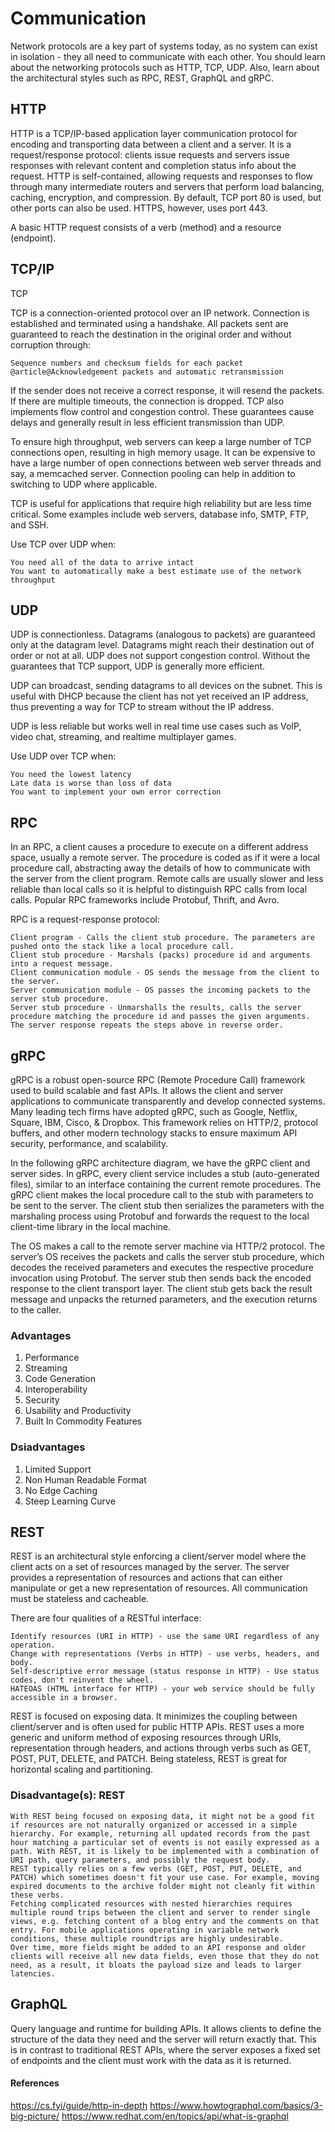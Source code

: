 # Communication

Network protocols are a key part of systems today, as no system can exist in isolation - they all need to communicate with each other. You should learn about the networking protocols such as HTTP, TCP, UDP. Also, learn about the architectural styles such as RPC, REST, GraphQL and gRPC.


## HTTP
HTTP is a TCP/IP-based application layer communication protocol for encoding and transporting data between a client and a server. It is a request/response protocol: clients issue requests and servers issue responses with relevant content and completion status info about the request. HTTP is self-contained, allowing requests and responses to flow through many intermediate routers and servers that perform load balancing, caching, encryption, and compression.
By default, TCP port 80 is used, but other ports can also be used. HTTPS, however, uses port 443.

A basic HTTP request consists of a verb (method) and a resource (endpoint).


## TCP/IP
TCP

TCP is a connection-oriented protocol over an IP network. Connection is established and terminated using a handshake. All packets sent are guaranteed to reach the destination in the original order and without corruption through:

    Sequence numbers and checksum fields for each packet
    @article@Acknowledgement packets and automatic retransmission

If the sender does not receive a correct response, it will resend the packets. If there are multiple timeouts, the connection is dropped. TCP also implements flow control and congestion control. These guarantees cause delays and generally result in less efficient transmission than UDP.

To ensure high throughput, web servers can keep a large number of TCP connections open, resulting in high memory usage. It can be expensive to have a large number of open connections between web server threads and say, a memcached server. Connection pooling can help in addition to switching to UDP where applicable.

TCP is useful for applications that require high reliability but are less time critical. Some examples include web servers, database info, SMTP, FTP, and SSH.

Use TCP over UDP when:

    You need all of the data to arrive intact
    You want to automatically make a best estimate use of the network throughput

## UDP
UDP is connectionless. Datagrams (analogous to packets) are guaranteed only at the datagram level. Datagrams might reach their destination out of order or not at all. UDP does not support congestion control. Without the guarantees that TCP support, UDP is generally more efficient.

UDP can broadcast, sending datagrams to all devices on the subnet. This is useful with DHCP because the client has not yet received an IP address, thus preventing a way for TCP to stream without the IP address.

UDP is less reliable but works well in real time use cases such as VoIP, video chat, streaming, and realtime multiplayer games.

Use UDP over TCP when:

    You need the lowest latency
    Late data is worse than loss of data
    You want to implement your own error correction

## RPC

In an RPC, a client causes a procedure to execute on a different address space, usually a remote server. The procedure is coded as if it were a local procedure call, abstracting away the details of how to communicate with the server from the client program. Remote calls are usually slower and less reliable than local calls so it is helpful to distinguish RPC calls from local calls. Popular RPC frameworks include Protobuf, Thrift, and Avro.

RPC is a request-response protocol:

    Client program - Calls the client stub procedure. The parameters are pushed onto the stack like a local procedure call.
    Client stub procedure - Marshals (packs) procedure id and arguments into a request message.
    Client communication module - OS sends the message from the client to the server.
    Server communication module - OS passes the incoming packets to the server stub procedure.
    Server stub procedure - Unmarshalls the results, calls the server procedure matching the procedure id and passes the given arguments.
    The server response repeats the steps above in reverse order.


## gRPC

gRPC is a robust open-source RPC (Remote Procedure Call) framework used to build scalable and fast APIs. It allows the client and server applications to communicate transparently and develop connected systems. Many leading tech firms have adopted gRPC, such as Google, Netflix, Square, IBM, Cisco, & Dropbox. This framework relies on HTTP/2, protocol buffers, and other modern technology stacks to ensure maximum API security, performance, and scalability.

In the following gRPC architecture diagram, we have the gRPC client and server sides. In gRPC, every client service includes a stub (auto-generated files), similar to an interface containing the current remote procedures. The gRPC client makes the local procedure call to the stub with parameters to be sent to the server. The client stub then serializes the parameters with the marshaling process using Protobuf and forwards the request to the local client-time library in the local machine.

The OS makes a call to the remote server machine via HTTP/2 protocol. The server’s OS receives the packets and calls the server stub procedure, which decodes the received parameters and executes the respective procedure invocation using Protobuf. The server stub then sends back the encoded response to the client transport layer. The client stub gets back the result message and unpacks the returned parameters, and the execution returns to the caller.

### Advantages
1. Performance
2. Streaming
3. Code Generation
4. Interoperability
5. Security
6. Usability and Productivity
7. Built In Commodity Features

### Dsiadvantages
1. Limited Support
2. Non Human Readable Format
3. No Edge Caching
4. Steep Learning Curve



## REST

REST is an architectural style enforcing a client/server model where the client acts on a set of resources managed by the server. The server provides a representation of resources and actions that can either manipulate or get a new representation of resources. All communication must be stateless and cacheable.

There are four qualities of a RESTful interface:

    Identify resources (URI in HTTP) - use the same URI regardless of any operation.
    Change with representations (Verbs in HTTP) - use verbs, headers, and body.
    Self-descriptive error message (status response in HTTP) - Use status codes, don't reinvent the wheel.
    HATEOAS (HTML interface for HTTP) - your web service should be fully accessible in a browser.

REST is focused on exposing data. It minimizes the coupling between client/server and is often used for public HTTP APIs. REST uses a more generic and uniform method of exposing resources through URIs, representation through headers, and actions through verbs such as GET, POST, PUT, DELETE, and PATCH. Being stateless, REST is great for horizontal scaling and partitioning.

### Disadvantage(s): REST

    With REST being focused on exposing data, it might not be a good fit if resources are not naturally organized or accessed in a simple hierarchy. For example, returning all updated records from the past hour matching a particular set of events is not easily expressed as a path. With REST, it is likely to be implemented with a combination of URI path, query parameters, and possibly the request body.
    REST typically relies on a few verbs (GET, POST, PUT, DELETE, and PATCH) which sometimes doesn't fit your use case. For example, moving expired documents to the archive folder might not cleanly fit within these verbs.
    Fetching complicated resources with nested hierarchies requires multiple round trips between the client and server to render single views, e.g. fetching content of a blog entry and the comments on that entry. For mobile applications operating in variable network conditions, these multiple roundtrips are highly undesirable.
    Over time, more fields might be added to an API response and older clients will receive all new data fields, even those that they do not need, as a result, it bloats the payload size and leads to larger latencies.

## GraphQL 

Query language and runtime for building APIs. It allows clients to define the structure of the data they need and the server will return exactly that. This is in contrast to traditional REST APIs, where the server exposes a fixed set of endpoints and the client must work with the data as it is returned.

#### References
https://cs.fyi/guide/http-in-depth
https://www.howtographql.com/basics/3-big-picture/
https://www.redhat.com/en/topics/api/what-is-graphql
